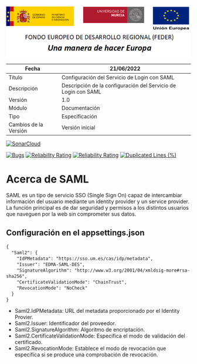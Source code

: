 ![](../../Docs/media/CabeceraDocumentosMD.png)

| Fecha         | 21/06/2022                                                   |
| ------------- | ------------------------------------------------------------ |
|Título|Configuración del Servicio de Login con SAML| 
|Descripción|Descripción de la configuración del Servicio de Login con SAML|
|Versión|1.0|
|Módulo|Documentación|
|Tipo|Especificación|
|Cambios de la Versión|Versión inicial|


[![SonarCloud](https://sonarcloud.io/images/project_badges/sonarcloud-white.svg)](https://sonarcloud.io/summary/new_code?id=Hercules.CommonsEDMA.Login)

[![Bugs](https://sonarcloud.io/api/project_badges/measure?project=Hercules.CommonsEDMA.Login&metric=bugs)](https://sonarcloud.io/summary/new_code?id=Hercules.CommonsEDMA.Login)
[![Reliability Rating](https://sonarcloud.io/api/project_badges/measure?project=Hercules.CommonsEDMA.Login&metric=reliability_rating)](https://sonarcloud.io/summary/new_code?id=Hercules.CommonsEDMA.Login)
[![Reliability Rating](https://sonarcloud.io/api/project_badges/measure?project=Hercules.CommonsEDMA.Login&metric=reliability_rating)](https://sonarcloud.io/summary/new_code?id=Hercules.CommonsEDMA.Login)
[![Duplicated Lines (%)](https://sonarcloud.io/api/project_badges/measure?project=Hercules.CommonsEDMA.Login&metric=duplicated_lines_density)](https://sonarcloud.io/summary/new_code?id=Hercules.CommonsEDMA.Login)




# Acerca de SAML

SAML es un tipo de servicio SSO (Single Sign On) capaz de intercambiar información del usuario mediante un identity provider y un service provider. 
La función principal es de dar seguridad y permisos a los distintos usuarios que naveguen por la web sin comprometer sus datos.

## Configuración en el appsettings.json
    {
	  "Saml2": {
		"IdPMetadata": "https://sso.um.es/cas/idp/metadata",
		"Issuer": "EDMA-SAML-DES",
		"SignatureAlgorithm": "http://www.w3.org/2001/04/xmldsig-more#rsa-sha256",
		"CertificateValidationMode": "ChainTrust",
		"RevocationMode": "NoCheck"
	  }
    }
  
- Saml2.IdPMetadata: URL del metadata proporcionado por el Identity Provier.
- Saml2.Issuer: Identificador del proveedor.
- Saml2.SignatureAlgorithm: Algoritmo de encriptación.
- Saml2.CertificateValidationMode: Especifica el modo de validación del certificado.
- Saml2.RevocationMode: Establece el modo de revocación que especifica si se produce una comprobación de revocación.
